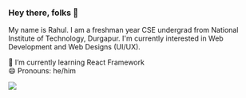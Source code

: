 ### Hey there, folks 👋

My name is Rahul. I am a freshman year CSE undergrad from National Institute of Technology, Durgapur. I'm currently interested in Web Development and Web Designs (UI/UX).

🌱 I’m currently learning React Framework
<br>
😄 Pronouns: he/him

![](https://komarev.com/ghpvc/?username=goofynugtz&color=blueviolet&style=flat-square)
